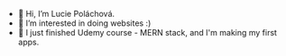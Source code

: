 - 👋 Hi, I’m Lucie Poláchová.
- 👀 I’m interested in doing websites :)
- 🌱 I just finished Udemy course - MERN stack, and I'm making my first apps.

